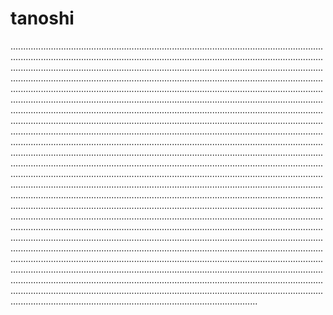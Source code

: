 # tanoshi

..................................................................................................................................................................................................................................................................................................................................................................................................................................................................................................................................................................................................................................................................................................................................................................................................................................................................................................................................................................................................................................................................................................................................................................................................................................................................................................................................................................................................................................................................................................................................................................................................................................................................................................................................................................................................................................................................................................................................................................................................................................................................................................................................................................................................................................................................................................................................................................................................................................................................................................................................................................................................................................................................................................................................................................................................................................................................................................................................................................................................................................................................................................................................................................................................